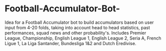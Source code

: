 # Football-Accumulator-Bot-
Idea for a Football Accumulator bot to build accumulators based on user input from 4-20 folds, taking into account head to head statistics, past performances, squad news and other probability's. Includes Premier League, Championship, English League 1, English League 2, Seria A, French Ligue 1, La Liga Santander, Bundesliga 1&amp;2 and Dutch Eredivise.

